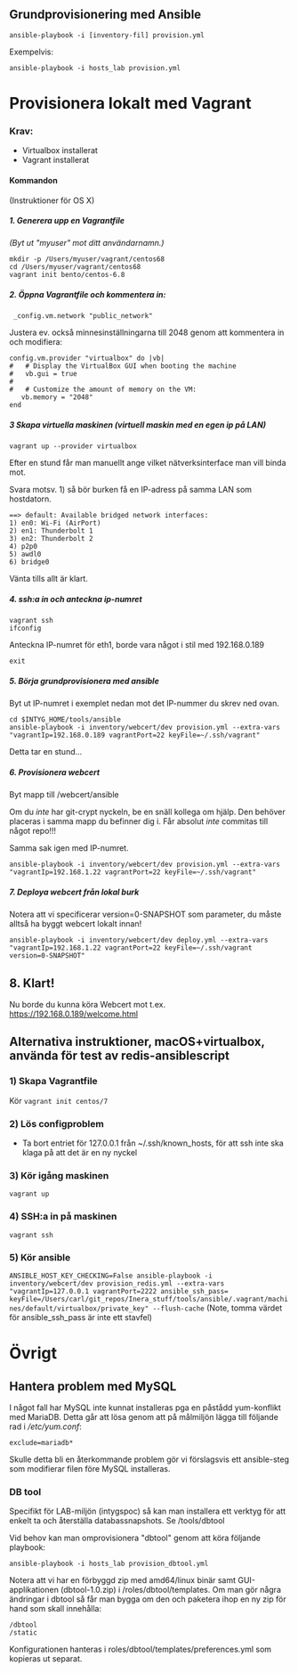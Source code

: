## Grundprovisionering med Ansible

    ansible-playbook -i [inventory-fil] provision.yml
    
Exempelvis:

    ansible-playbook -i hosts_lab provision.yml
    
    
# Provisionera lokalt med Vagrant

### Krav:
- Virtualbox installerat
- Vagrant installerat

#### Kommandon
(Instruktioner för OS X)

##### 1. Generera upp en Vagrantfile
_(Byt ut "myuser" mot ditt användarnamn.)_

    mkdir -p /Users/myuser/vagrant/centos68
    cd /Users/myuser/vagrant/centos68
    vagrant init bento/centos-6.8
    
##### 2. Öppna Vagrantfile och kommentera in:
 
     _config.vm.network "public_network"   
   
Justera ev. också minnesinställningarna till 2048 genom att kommentera in och modifiera:

    config.vm.provider "virtualbox" do |vb|
    #   # Display the VirtualBox GUI when booting the machine
    #   vb.gui = true
    #
    #   # Customize the amount of memory on the VM:
       vb.memory = "2048"
    end
   

##### 3 Skapa virtuella maskinen (virtuell maskin med en egen ip på LAN)
   
    vagrant up --provider virtualbox
    
Efter en stund får man manuellt ange vilket nätverksinterface man vill binda mot. 

Svara motsv. 1) så bör burken få en IP-adress på samma LAN som hostdatorn. 
    
    ==> default: Available bridged network interfaces:
    1) en0: Wi-Fi (AirPort)
    2) en1: Thunderbolt 1
    3) en2: Thunderbolt 2
    4) p2p0
    5) awdl0
    6) bridge0
    
Vänta tills allt är klart.    
    
##### 4. ssh:a in och anteckna ip-numret   
    
    vagrant ssh
    ifconfig
    
Anteckna IP-numret för eth1, borde vara något i stil med 192.168.0.189

    exit

##### 5. Börja grundprovisionera med ansible

Byt ut IP-numret i exemplet nedan mot det IP-nummer du skrev ned ovan.
    
    cd $INTYG_HOME/tools/ansible
    ansible-playbook -i inventory/webcert/dev provision.yml --extra-vars "vagrantIp=192.168.0.189 vagrantPort=22 keyFile=~/.ssh/vagrant"

Detta tar en stund...

##### 6. Provisionera webcert
Byt mapp till /webcert/ansible

Om du _inte_ har git-crypt nyckeln, be en snäll kollega om hjälp. Den behöver placeras i samma mapp du befinner dig i. Får absolut _inte_ commitas till något repo!!!

Samma sak igen med IP-numret.

    ansible-playbook -i inventory/webcert/dev provision.yml --extra-vars "vagrantIp=192.168.1.22 vagrantPort=22 keyFile=~/.ssh/vagrant"

##### 7. Deploya webcert från lokal burk
Notera att vi specificerar version=0-SNAPSHOT som parameter, du måste alltså ha byggt webcert lokalt innan!
    
    ansible-playbook -i inventory/webcert/dev deploy.yml --extra-vars "vagrantIp=192.168.1.22 vagrantPort=22 keyFile=~/.ssh/vagrant version=0-SNAPSHOT"

## 8. Klart! 
  
Nu borde du kunna köra Webcert mot t.ex. https://192.168.0.189/welcome.html


## Alternativa instruktioner, macOS+virtualbox, använda för test av redis-ansiblescript
### 1) Skapa Vagrantfile

Kör
`vagrant init centos/7`

### 2) Lös configproblem
- Ta bort entriet för 127.0.0.1 från ~/.ssh/known\_hosts, för att ssh inte ska klaga på att det är en ny nyckel

### 3) Kör igång maskinen
`vagrant up`

### 4) SSH:a in på maskinen
`vagrant ssh`

### 5) Kör ansible
`ANSIBLE_HOST_KEY_CHECKING=False ansible-playbook -i inventory/webcert/dev provision_redis.yml --extra-vars "vagrantIp=127.0.0.1 vagrantPort=2222 ansible_ssh_pass= keyFile=/Users/carl/git_repos/Inera_stuff/tools/ansible/.vagrant/machines/default/virtualbox/private_key" --flush-cache`
(Note, tomma värdet för ansible\_ssh\_pass är inte ett stavfel)

# Övrigt
    
## Hantera problem med MySQL
I något fall har MySQL inte kunnat installeras pga en påstådd yum-konflikt med MariaDB. Detta går att lösa genom att på målmiljön lägga till följande rad i _/etc/yum.conf_:

    exclude=mariadb*
    
Skulle detta bli en återkommande problem gör vi förslagsvis ett ansible-steg som modifierar filen före MySQL installeras.    
    
### DB tool

Specifikt för LAB-miljön (intygspoc) så kan man installera ett verktyg för att enkelt ta och återställa databassnapshots. Se /tools/dbtool

Vid behov kan man omprovisionera "dbtool" genom att köra följande playbook:

    ansible-playbook -i hosts_lab provision_dbtool.yml
    
Notera att vi har en förbyggd zip med amd64/linux binär samt GUI-applikationen (dbtool-1.0.zip) i /roles/dbtool/templates. Om man gör några ändringar i dbtool så får man bygga om den och paketera ihop en ny zip för hand som skall innehålla:

    /dbtool
    /static
    
Konfigurationen hanteras i roles/dbtool/templates/preferences.yml som kopieras ut separat.
